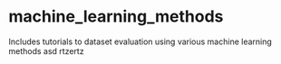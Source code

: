 # machine_learning_methods
Includes tutorials to dataset evaluation using various machine learning methods
asd
rtzertz
